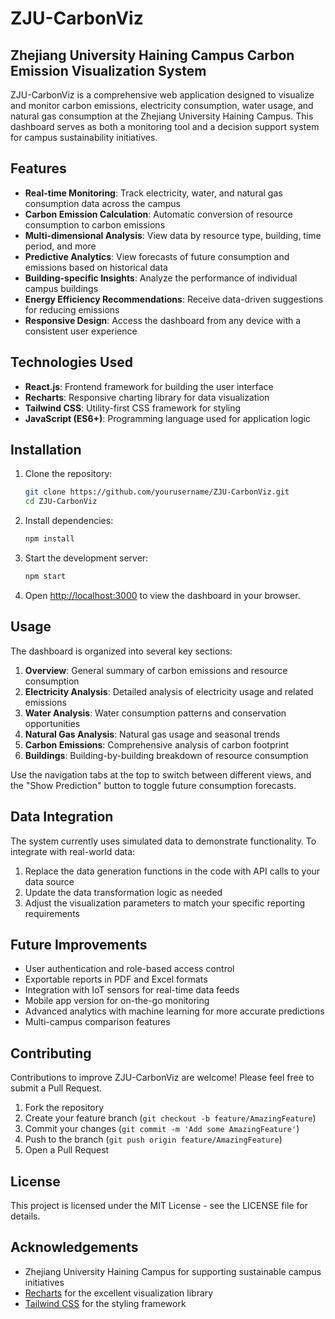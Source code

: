 # ZJU-CarbonViz

## Zhejiang University Haining Campus Carbon Emission Visualization System

ZJU-CarbonViz is a comprehensive web application designed to visualize and monitor carbon emissions, electricity consumption, water usage, and natural gas consumption at the Zhejiang University Haining Campus. This dashboard serves as both a monitoring tool and a decision support system for campus sustainability initiatives.


## Features

- **Real-time Monitoring**: Track electricity, water, and natural gas consumption data across the campus
- **Carbon Emission Calculation**: Automatic conversion of resource consumption to carbon emissions
- **Multi-dimensional Analysis**: View data by resource type, building, time period, and more
- **Predictive Analytics**: View forecasts of future consumption and emissions based on historical data
- **Building-specific Insights**: Analyze the performance of individual campus buildings
- **Energy Efficiency Recommendations**: Receive data-driven suggestions for reducing emissions
- **Responsive Design**: Access the dashboard from any device with a consistent user experience

## Technologies Used

- **React.js**: Frontend framework for building the user interface
- **Recharts**: Responsive charting library for data visualization
- **Tailwind CSS**: Utility-first CSS framework for styling
- **JavaScript (ES6+)**: Programming language used for application logic

## Installation

1. Clone the repository:
   ```bash
   git clone https://github.com/yourusername/ZJU-CarbonViz.git
   cd ZJU-CarbonViz
   ```

2. Install dependencies:
   ```bash
   npm install
   ```

3. Start the development server:
   ```bash
   npm start
   ```

4. Open [http://localhost:3000](http://localhost:3000) to view the dashboard in your browser.

## Usage

The dashboard is organized into several key sections:

1. **Overview**: General summary of carbon emissions and resource consumption
2. **Electricity Analysis**: Detailed analysis of electricity usage and related emissions
3. **Water Analysis**: Water consumption patterns and conservation opportunities
4. **Natural Gas Analysis**: Natural gas usage and seasonal trends
5. **Carbon Emissions**: Comprehensive analysis of carbon footprint
6. **Buildings**: Building-by-building breakdown of resource consumption

Use the navigation tabs at the top to switch between different views, and the "Show Prediction" button to toggle future consumption forecasts.

## Data Integration

The system currently uses simulated data to demonstrate functionality. To integrate with real-world data:

1. Replace the data generation functions in the code with API calls to your data source
2. Update the data transformation logic as needed
3. Adjust the visualization parameters to match your specific reporting requirements

## Future Improvements

- User authentication and role-based access control
- Exportable reports in PDF and Excel formats
- Integration with IoT sensors for real-time data feeds
- Mobile app version for on-the-go monitoring
- Advanced analytics with machine learning for more accurate predictions
- Multi-campus comparison features

## Contributing

Contributions to improve ZJU-CarbonViz are welcome! Please feel free to submit a Pull Request.

1. Fork the repository
2. Create your feature branch (`git checkout -b feature/AmazingFeature`)
3. Commit your changes (`git commit -m 'Add some AmazingFeature'`)
4. Push to the branch (`git push origin feature/AmazingFeature`)
5. Open a Pull Request

## License

This project is licensed under the MIT License - see the LICENSE file for details.

## Acknowledgements

- Zhejiang University Haining Campus for supporting sustainable campus initiatives
- [Recharts](https://recharts.org/) for the excellent visualization library
- [Tailwind CSS](https://tailwindcss.com/) for the styling framework
